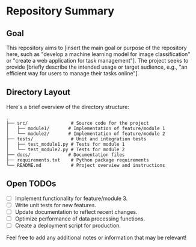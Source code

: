 # Repository Summary

## Goal
This repository aims to [insert the main goal or purpose of the repository here, such as "develop a machine learning model for image classification" or "create a web application for task management"]. The project seeks to provide [briefly describe the intended usage or target audience, e.g., "an efficient way for users to manage their tasks online"].

## Directory Layout
Here's a brief overview of the directory structure:

```
.
├── src/                # Source code for the project
│   ├── module1/       # Implementation of feature/module 1
│   └── module2/       # Implementation of feature/module 2
├── tests/              # Unit and integration tests
│   ├── test_module1.py # Tests for module 1
│   └── test_module2.py # Tests for module 2
├── docs/              # Documentation files
├── requirements.txt    # Python package requirements
└── README.md           # Project overview and instructions
```

## Open TODOs
- [ ] Implement functionality for feature/module 3.
- [ ] Write unit tests for new features.
- [ ] Update documentation to reflect recent changes.
- [ ] Optimize performance of data processing functions.
- [ ] Create a deployment script for production.

Feel free to add any additional notes or information that may be relevant!
